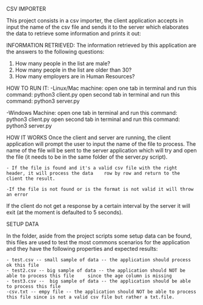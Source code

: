 CSV IMPORTER

This project consists in a csv importer, the client application accepts in input the name of the csv file and sends it to the server which elaborates the data to retrieve some information and prints it out:

INFORMATION RETRIEVED:
The information retrieved by this application are the answers to the following questions:

1. How many people in the list are male?
2. How many people in the list are older than 30?
3. How many employers are in Human Resources?


HOW TO RUN IT:
-Linux/Mac machine: 
    open one tab in terminal and run this command: python3 client.py
    open second tab in terminal and run this command: python3 server.py

-Windows Machine:
    open one tab in terminal and run this command: python3 client.py
    open second tab in terminal and run this command: python3 server.py


HOW IT WORKS
Once the client and server are running, the client application will prompt the user to
input the name of the file to process. 
The name of the file will be sent to the server application which will try and open the file (it needs to be in the same folder of the server.py script).

    - If the file is found and it's a valid csv file with the right header, it will process the data    row by row and return to the client the result.

    -If the file is not found or is the format is not valid it will throw an error

If the client do not get a response by a certain interval by the server it will exit (at the moment is defaulted to 5 seconds).  

SETUP DATA

In the folder, aside from the project scripts some setup data can be found, this files are used to test the most commons scenarios for the application and they have the following properties and expected results:

    - test.csv -- small sample of data -- the application should process ok this file
    - test2.csv -- big sample of data -- the application should NOT be able to process this file     since the age column is missing
    - test3.csv --  big sample of data -- the application should be able to process this file
    -csv.txt -- empy file -- the application should NOT be able to process this file since is not a valid csv file but rather a txt.file.